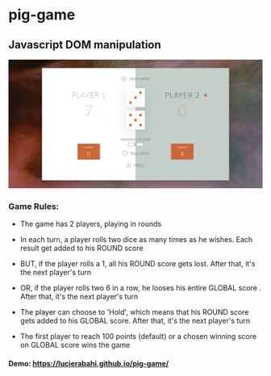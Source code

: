 # pig-game
## Javascript DOM manipulation
   
![alt game snapshot](https://raw.githubusercontent.com/lucierabahi/pig-game/master/screen.jpg)

### Game Rules:
- The game has 2 players, playing in rounds    

- In each turn, a player rolls two dice as many times as he wishes. Each result get added to his ROUND score    

- BUT, if the player rolls a 1, all his ROUND score gets lost. After that, it's the next player's turn    

- OR, if the player rolls two 6 in a row, he looses his entire GLOBAL score . After that, it's the next player's turn   

- The player can choose to 'Hold', which means that his ROUND score gets added to his GLOBAL score. After that, it's the next player's turn        

- The first player to reach 100 points (default) or a chosen winning score on GLOBAL score wins the game

#### Demo: https://lucierabahi.github.io/pig-game/

